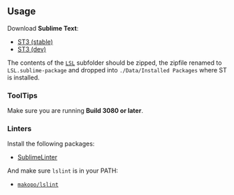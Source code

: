 ## Usage

Download **Sublime Text**:

* [ST3 (stable)](https://www.sublimetext.com/3)
* [ST3 (dev)](https://www.sublimetext.com/3dev)

The contents of the [`LSL`](LSL) subfolder should be zipped, the zipfile renamed to `LSL.sublime-package` and dropped into `./Data/Installed Packages` where ST is installed.

### ToolTips

Make sure you are running **Build 3080 or later**.

### Linters

Install the following packages:

* [SublimeLinter](https://github.com/SublimeLinter/SublimeLinter3)

And make sure `lslint` is in your PATH:

* [`makopo/lslint`](https://github.com/makopo/lslint)
